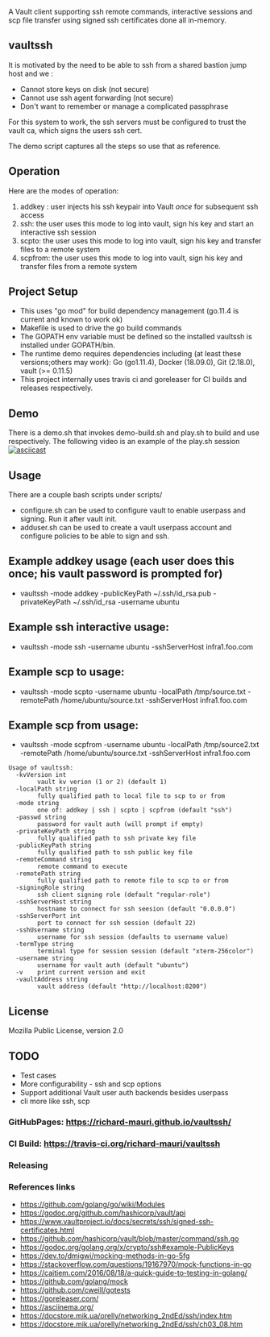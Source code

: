 A Vault client supporting ssh remote commands, interactive sessions and scp file transfer using signed ssh certificates done all in-memory.

## vaultssh
 It is motivated by the need to be able to ssh from a shared bastion jump host and we :
 * Cannot store keys on disk (not secure)
 * Cannot use ssh agent forwarding (not secure)
 * Don't want to remember or manage a complicated passphrase
 
For this system to work, the ssh servers must be configured to trust the vault ca, which signs the users ssh cert.
 
The demo script captures all the steps so use that as reference.

## Operation
Here are the modes of operation:
1. addkey : user injects his ssh keypair into Vault *once* for subsequent ssh access
1. ssh: the user uses this mode to log into vault, sign his key and start an interactive ssh session
1. scpto: the user uses this mode to log into vault, sign his key and transfer files to a remote system
1. scpfrom: the user uses this mode to log into vault, sign his key and transfer files from a remote system

## Project Setup
* This uses "go mod" for build dependency management (go.11.4 is current and known to work ok)
* Makefile is used to drive the go build commands
* The GOPATH env variable must be defined so the installed vaultssh is installed under GOPATH/bin.
* The runtime demo requires dependencies including (at least these versions;others may work): Go (go1.11.4), Docker (18.09.0), Git (2.18.0), vault (>= 0.11.5)
* This project internally uses travis ci and goreleaser for CI builds and releases respectively.

## Demo
There is a demo.sh that invokes demo-build.sh and play.sh to build and use respectively.
The following video is an example of the play.sh session
[![asciicast](https://asciinema.org/a/217635.svg)](https://asciinema.org/a/217635)

## Usage
There are a couple bash scripts under scripts/
* configure.sh can be used to configure vault to enable userpass and signing. Run it after vault init.
* adduser.sh can be used to create a vault userpass account and configure policies to be able to sign and ssh.

## Example addkey usage (each user does this once; his vault password is prompted for)
* vaultssh -mode addkey -publicKeyPath ~/.ssh/id_rsa.pub -privateKeyPath ~/.ssh/id_rsa -username ubuntu

## Example ssh interactive usage:
* vaultssh -mode ssh -username ubuntu -sshServerHost infra1.foo.com

## Example scp to usage:
* vaultssh -mode scpto -username ubuntu -localPath /tmp/source.txt  -remotePath /home/ubuntu/source.txt -sshServerHost infra1.foo.com

## Example scp from usage:
* vaultssh -mode scpfrom -username ubuntu -localPath /tmp/source2.txt  -remotePath /home/ubuntu/source.txt -sshServerHost infra1.foo.com

```
Usage of vaultssh:
  -kvVersion int
    	vault kv verion (1 or 2) (default 1)
  -localPath string
    	fully qualified path to local file to scp to or from
  -mode string
    	one of: addkey | ssh | scpto | scpfrom (default "ssh")
  -passwd string
    	password for vault auth (will prompt if empty)
  -privateKeyPath string
    	fully qualified path to ssh private key file
  -publicKeyPath string
    	fully qualified path to ssh public key file
  -remoteCommand string
    	remote command to execute
  -remotePath string
    	fully qualified path to remote file to scp to or from
  -signingRole string
    	ssh client signing role (default "regular-role")
  -sshServerHost string
    	hostname to connect for ssh seesion (default "0.0.0.0")
  -sshServerPort int
    	port to connect for ssh session (default 22)
  -sshUsername string
    	username for ssh session (defaults to username value)
  -termType string
    	terminal type for session session (default "xterm-256color")
  -username string
    	username for vault auth (default "ubuntu")
  -v	print current version and exit
  -vaultAddress string
    	vault address (default "http://localhost:8200")
```

## License
Mozilla Public License, version 2.0

## TODO
* Test cases
* More configurability - ssh and scp options
* Support additional Vault user auth backends besides userpass
* cli more like ssh, scp

### GitHubPages: https://richard-mauri.github.io/vaultssh/

### CI Build: https://travis-ci.org/richard-mauri/vaultssh

### Releasing

### References links
* https://github.com/golang/go/wiki/Modules
* https://godoc.org/github.com/hashicorp/vault/api
* https://www.vaultproject.io/docs/secrets/ssh/signed-ssh-certificates.html
* https://github.com/hashicorp/vault/blob/master/command/ssh.go
* https://godoc.org/golang.org/x/crypto/ssh#example-PublicKeys
* https://dev.to/dmigwi/mocking-methods-in-go-5fg
* https://stackoverflow.com/questions/19167970/mock-functions-in-go
* https://caitiem.com/2016/08/18/a-quick-guide-to-testing-in-golang/
* https://github.com/golang/mock
* https://github.com/cweill/gotests
* https://goreleaser.com/
* https://asciinema.org/
* https://docstore.mik.ua/orelly/networking_2ndEd/ssh/index.htm
* https://docstore.mik.ua/orelly/networking_2ndEd/ssh/ch03_08.htm
